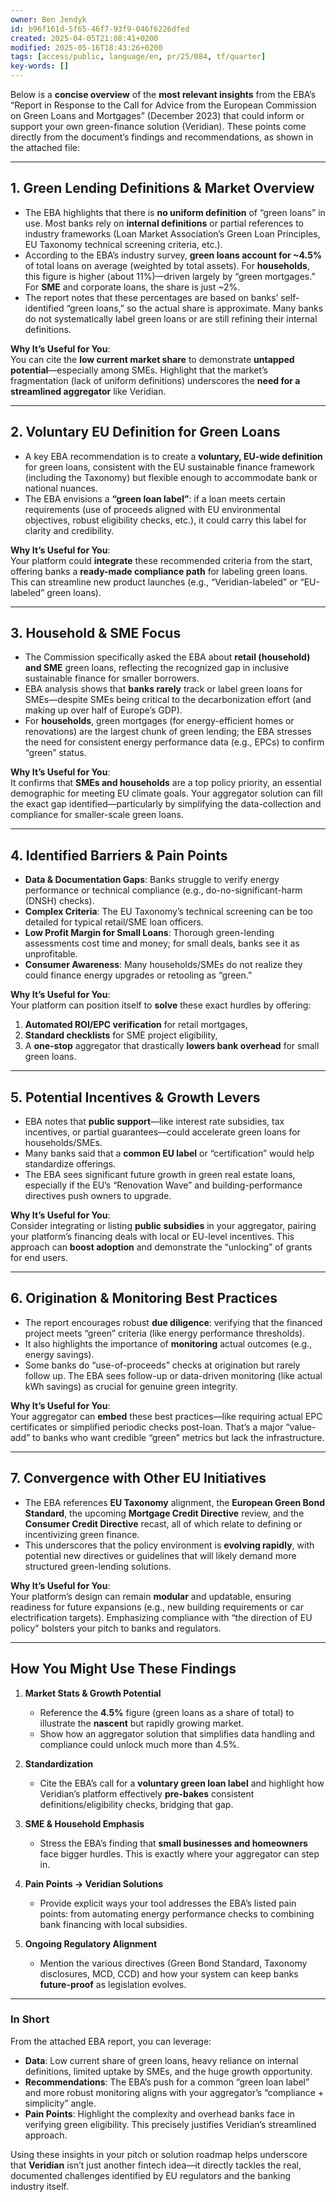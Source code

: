 ```yaml
---
owner: Ben Jendyk
id: b96f161d-5f65-46f7-93f9-046f6226dfed
created: 2025-04-05T21:08:41+0200
modified: 2025-05-16T18:43:26+0200
tags: [access/public, language/en, pr/25/084, tf/quarter]
key-words: []
---
```


Below is a **concise overview** of the **most relevant insights** from the EBA’s “Report in Response to the Call for Advice from the European Commission on Green Loans and Mortgages” (December 2023) that could inform or support your own green-finance solution (Veridian). These points come directly from the document’s findings and recommendations, as shown in the attached file:

---

## 1. Green Lending Definitions & Market Overview
- The EBA highlights that there is **no uniform definition** of “green loans” in use. Most banks rely on **internal definitions** or partial references to industry frameworks (Loan Market Association’s Green Loan Principles, EU Taxonomy technical screening criteria, etc.).  
- According to the EBA’s industry survey, **green loans account for ~4.5%** of total loans on average (weighted by total assets). For **households**, this figure is higher (about 11%)—driven largely by “green mortgages.” For **SME** and corporate loans, the share is just ~2%.  
- The report notes that these percentages are based on banks’ self-identified “green loans,” so the actual share is approximate. Many banks do not systematically label green loans or are still refining their internal definitions.

**Why It’s Useful for You**:  
You can cite the **low current market share** to demonstrate **untapped potential**—especially among SMEs. Highlight that the market’s fragmentation (lack of uniform definitions) underscores the **need for a streamlined aggregator** like Veridian.

---

## 2. Voluntary EU Definition for Green Loans
- A key EBA recommendation is to create a **voluntary, EU-wide definition** for green loans, consistent with the EU sustainable finance framework (including the Taxonomy) but flexible enough to accommodate bank or national nuances.  
- The EBA envisions a **“green loan label”**: if a loan meets certain requirements (use of proceeds aligned with EU environmental objectives, robust eligibility checks, etc.), it could carry this label for clarity and credibility.

**Why It’s Useful for You**:  
Your platform could **integrate** these recommended criteria from the start, offering banks a **ready-made compliance path** for labeling green loans. This can streamline new product launches (e.g., “Veridian-labeled” or “EU-labeled” green loans).

---

## 3. Household & SME Focus
- The Commission specifically asked the EBA about **retail (household) and SME** green loans, reflecting the recognized gap in inclusive sustainable finance for smaller borrowers.  
- EBA analysis shows that **banks rarely** track or label green loans for SMEs—despite SMEs being critical to the decarbonization effort (and making up over half of Europe’s GDP).  
- For **households**, green mortgages (for energy-efficient homes or renovations) are the largest chunk of green lending; the EBA stresses the need for consistent energy performance data (e.g., EPCs) to confirm “green” status.

**Why It’s Useful for You**:  
It confirms that **SMEs and households** are a top policy priority, an essential demographic for meeting EU climate goals. Your aggregator solution can fill the exact gap identified—particularly by simplifying the data-collection and compliance for smaller-scale green loans.

---

## 4. Identified Barriers & Pain Points
- **Data & Documentation Gaps**: Banks struggle to verify energy performance or technical compliance (e.g., do-no-significant-harm (DNSH) checks).  
- **Complex Criteria**: The EU Taxonomy’s technical screening can be too detailed for typical retail/SME loan officers.  
- **Low Profit Margin for Small Loans**: Thorough green-lending assessments cost time and money; for small deals, banks see it as unprofitable.  
- **Consumer Awareness**: Many households/SMEs do not realize they could finance energy upgrades or retooling as “green.”

**Why It’s Useful for You**:  
Your platform can position itself to **solve** these exact hurdles by offering:
1. **Automated ROI/EPC verification** for retail mortgages,  
2. **Standard checklists** for SME project eligibility,  
3. A **one-stop** aggregator that drastically **lowers bank overhead** for small green loans.

---

## 5. Potential Incentives & Growth Levers
- EBA notes that **public support**—like interest rate subsidies, tax incentives, or partial guarantees—could accelerate green loans for households/SMEs.  
- Many banks said that a **common EU label** or “certification” would help standardize offerings.  
- The EBA sees significant future growth in green real estate loans, especially if the EU’s “Renovation Wave” and building-performance directives push owners to upgrade.

**Why It’s Useful for You**:  
Consider integrating or listing **public subsidies** in your aggregator, pairing your platform’s financing deals with local or EU-level incentives. This approach can **boost adoption** and demonstrate the “unlocking” of grants for end users.

---

## 6. Origination & Monitoring Best Practices
- The report encourages robust **due diligence**: verifying that the financed project meets “green” criteria (like energy performance thresholds).  
- It also highlights the importance of **monitoring** actual outcomes (e.g., energy savings).  
- Some banks do “use-of-proceeds” checks at origination but rarely follow up. The EBA sees follow-up or data-driven monitoring (like actual kWh savings) as crucial for genuine green integrity.

**Why It’s Useful for You**:  
Your aggregator can **embed** these best practices—like requiring actual EPC certificates or simplified periodic checks post-loan. That’s a major “value-add” to banks who want credible “green” metrics but lack the infrastructure.

---

## 7. Convergence with Other EU Initiatives
- The EBA references **EU Taxonomy** alignment, the **European Green Bond Standard**, the upcoming **Mortgage Credit Directive** review, and the **Consumer Credit Directive** recast, all of which relate to defining or incentivizing green finance.  
- This underscores that the policy environment is **evolving rapidly**, with potential new directives or guidelines that will likely demand more structured green-lending solutions.

**Why It’s Useful for You**:  
Your platform’s design can remain **modular** and updatable, ensuring readiness for future expansions (e.g., new building requirements or car electrification targets). Emphasizing compliance with “the direction of EU policy” bolsters your pitch to banks and regulators.

---

## How You Might Use These Findings
1. **Market Stats & Growth Potential**  
   - Reference the **4.5%** figure (green loans as a share of total) to illustrate the **nascent** but rapidly growing market.  
   - Show how an aggregator solution that simplifies data handling and compliance could unlock much more than 4.5%.

2. **Standardization**  
   - Cite the EBA’s call for a **voluntary green loan label** and highlight how Veridian’s platform effectively **pre-bakes** consistent definitions/eligibility checks, bridging that gap.

3. **SME & Household Emphasis**  
   - Stress the EBA’s finding that **small businesses and homeowners** face bigger hurdles. This is exactly where your aggregator can step in.

4. **Pain Points → Veridian Solutions**  
   - Provide explicit ways your tool addresses the EBA’s listed pain points: from automating energy performance checks to combining bank financing with local subsidies.

5. **Ongoing Regulatory Alignment**  
   - Mention the various directives (Green Bond Standard, Taxonomy disclosures, MCD, CCD) and how your system can keep banks **future-proof** as legislation evolves.

---

### In Short
From the attached EBA report, you can leverage:
- **Data**: Low current share of green loans, heavy reliance on internal definitions, limited uptake by SMEs, and the huge growth opportunity.  
- **Recommendations**: The EBA’s push for a common “green loan label” and more robust monitoring aligns with your aggregator’s “compliance + simplicity” angle.  
- **Pain Points**: Highlight the complexity and overhead banks face in verifying green eligibility. This precisely justifies Veridian’s streamlined approach.

Using these insights in your pitch or solution roadmap helps underscore that **Veridian** isn’t just another fintech idea—it directly tackles the real, documented challenges identified by EU regulators and the banking industry itself.